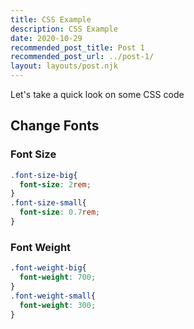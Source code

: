 ```yaml
---
title: CSS Example
description: CSS Example
date: 2020-10-29
recommended_post_title: Post 1
recommended_post_url: ../post-1/
layout: layouts/post.njk
---
```

Let's take a quick look on some CSS code

## Change Fonts

### Font Size
```css
.font-size-big{
  font-size: 2rem;
}
.font-size-small{
  font-size: 0.7rem;
}
```


### Font Weight
```css
.font-weight-big{
  font-weight: 700;
}
.font-weight-small{
  font-weight: 300;
}
```
